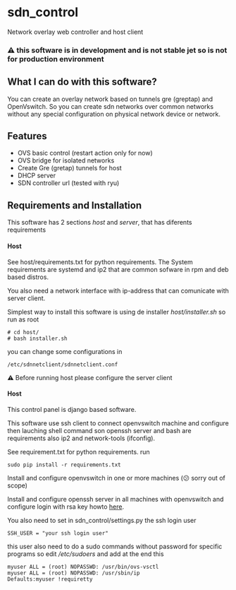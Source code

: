 # sdn_control
Network overlay web controller and host client

###  :warning: this software is in development and is not stable jet so is not for production environment

## What I can do with this software?

You can create an overlay network based on tunnels gre (greptap) and OpenVswitch.
So you can create sdn networks over common networks without any special 
configuration on physical network device or network.

## Features

* OVS basic control (restart action only for now)
* OVS bridge for isolated networks
* Create Gre (gretap) tunnels for host
* DHCP server
* SDN controller url (tested with ryu)


## Requirements and Installation

This software has 2 sections *host* and *server*, that has diferents requirements

#### Host

See host/requirements.txt for python requirements. The System requirements are
systemd and ip2 that are common sofware in rpm and deb based distros.

You also need a network interface with ip-address that can comunicate with server client.

Simplest way to install this software is using de installer *host/installer.sh*
so run as root

```
# cd host/
# bash installer.sh
```
you can change some configurations in 

`/etc/sdnnetclient/sdnnetclient.conf`

:warning: Before running host please configure the server client

#### Host

This control panel is django based software.

This software use ssh client to connect openvswitch machine and configure then 
lauching shell command son openssh server and bash are requirements also ip2 and
network-tools (ifconfig).

See requirement.txt for python requirements. run
 
`sudo pip install -r requirements.txt`

Install and configure openvswitch in one or more machines (:confused: sorry out of scope)

Install and configure openssh server in all machines with openvswitch and configure 
login with rsa key howto [here](http://www.linuxproblem.org/art_9.html). 

You also need to set in sdn_control/settings.py the ssh login user

`SSH_USER = "your ssh login user"`

this user also need to do a sudo commands without password for specific programs
so edit */etc/sudoers* and add at the end this

```
myuser ALL = (root) NOPASSWD: /usr/bin/ovs-vsctl
myuser ALL = (root) NOPASSWD: /usr/sbin/ip
Defaults:myuser !requiretty
```




